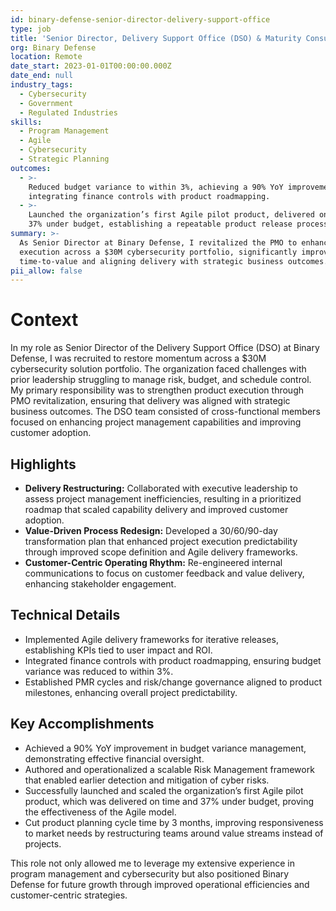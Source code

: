 ```yaml
---
id: binary-defense-senior-director-delivery-support-office
type: job
title: 'Senior Director, Delivery Support Office (DSO) & Maturity Consultant'
org: Binary Defense
location: Remote
date_start: 2023-01-01T00:00:00.000Z
date_end: null
industry_tags:
  - Cybersecurity
  - Government
  - Regulated Industries
skills:
  - Program Management
  - Agile
  - Cybersecurity
  - Strategic Planning
outcomes:
  - >-
    Reduced budget variance to within 3%, achieving a 90% YoY improvement by
    integrating finance controls with product roadmapping.
  - >-
    Launched the organization’s first Agile pilot product, delivered on time and
    37% under budget, establishing a repeatable product release process.
summary: >-
  As Senior Director at Binary Defense, I revitalized the PMO to enhance product
  execution across a $30M cybersecurity portfolio, significantly improving
  time-to-value and aligning delivery with strategic business outcomes.
pii_allow: false
---
```


# Context
In my role as Senior Director of the Delivery Support Office (DSO) at Binary Defense, I was recruited to restore momentum across a $30M cybersecurity solution portfolio. The organization faced challenges with prior leadership struggling to manage risk, budget, and schedule control. My primary responsibility was to strengthen product execution through PMO revitalization, ensuring that delivery was aligned with strategic business outcomes. The DSO team consisted of cross-functional members focused on enhancing project management capabilities and improving customer adoption.

## Highlights
- **Delivery Restructuring:** Collaborated with executive leadership to assess project management inefficiencies, resulting in a prioritized roadmap that scaled capability delivery and improved customer adoption.
- **Value-Driven Process Redesign:** Developed a 30/60/90-day transformation plan that enhanced project execution predictability through improved scope definition and Agile delivery frameworks.
- **Customer-Centric Operating Rhythm:** Re-engineered internal communications to focus on customer feedback and value delivery, enhancing stakeholder engagement.

## Technical Details
- Implemented Agile delivery frameworks for iterative releases, establishing KPIs tied to user impact and ROI.
- Integrated finance controls with product roadmapping, ensuring budget variance was reduced to within 3%.
- Established PMR cycles and risk/change governance aligned to product milestones, enhancing overall project predictability.

## Key Accomplishments
- Achieved a 90% YoY improvement in budget variance management, demonstrating effective financial oversight.
- Authored and operationalized a scalable Risk Management framework that enabled earlier detection and mitigation of cyber risks.
- Successfully launched and scaled the organization’s first Agile pilot product, which was delivered on time and 37% under budget, proving the effectiveness of the Agile model.
- Cut product planning cycle time by 3 months, improving responsiveness to market needs by restructuring teams around value streams instead of projects.

This role not only allowed me to leverage my extensive experience in program management and cybersecurity but also positioned Binary Defense for future growth through improved operational efficiencies and customer-centric strategies.
